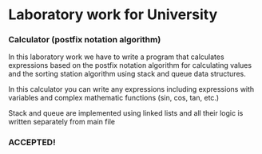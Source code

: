 # Laboratory work for University

### Calculator (postfix notation algorithm)

In this laboratory work we have to write a program that calculates expressions based on the postfix notation algorithm for calculating values and the sorting station algorithm using stack and queue data structures.

In this calculator you can write any expressions including expressions with variables and complex mathematic functions (sin, cos, tan, etc.)

Stack and queue are implemented using linked lists and all their logic is written separately from main file

### ACCEPTED!
